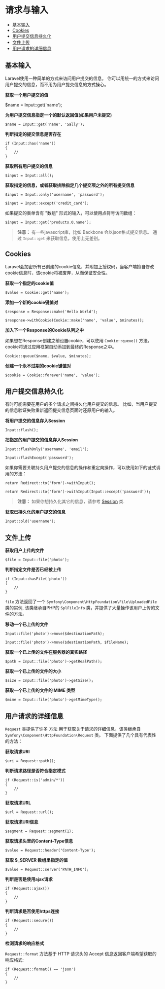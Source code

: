 # 请求与输入

- [基本输入](#basic-input)
- [Cookies](#cookies)
- [用户提交信息持久化](#old-input)
- [文件上传](#files)
- [用户请求的详细信息](#request-information)

<a name="basic-input"></a>
## 基本输入

Laravel使用一种简单的方式来访问用户提交的信息。 你可以用统一的方式来访问用户提交的信息，而不用为用户提交信息的方式操心。

**获取一个用户提交的值**

  $name = Input::get('name');

**为用户提交信息指定一个的默认返回值(如果用户未提交)**

	$name = Input::get('name', 'Sally');

**判断指定的提交信息是否存在**

	if (Input::has('name'))
	{
		//
	}

**获取所有用户提交的信息**

	$input = Input::all();

**获取指定的信息，或者获取排除指定几个提交项之外的所有提交信息**

	$input = Input::only('username', 'password');

	$input = Input::except('credit_card');

如果提交的表单含有 "数组" 形式的输入，可以使用点符号访问数组：

	$input = Input::get('products.0.name');

> **注意：** 有一些javascript库，比如 Backbone 会以json格式提交信息。 通过 `Input::get` 来获取信息，使用上无差别。

<a name="cookies"></a>
## Cookies

Laravel会加密所有已创建的cookie信息，并附加上授权码，当客户端擅自修改cookie信息时，该cookie将被废弃，从而保证安全性。

**获取一个指定的cookie值**

	$value = Cookie::get('name');

**添加一个新的cookie键值对**

	$response = Response::make('Hello World');

	$response->withCookie(Cookie::make('name', 'value', $minutes));

**加入下一个Response的Cookie队列之中**

如果想在Response创建之前设置cookie，可以使用 `Cookie::queue()` 方法。cookie将通过应用框架自动添加到最终的Response之中。

	Cookie::queue($name, $value, $minutes);

**创建一个永不过期的cookie键值对**

	$cookie = Cookie::forever('name', 'value');

<a name="old-input"></a>
## 用户提交信息持久化

有时可能需要在用户的多个请求之间持久化用户提交的信息。 比如，当用户提交的信息验证失败重新返回提交信息页面时还原用户的输入。

**将用户提交的信息存入Session**

	Input::flash();

**把指定的用户提交的信息存入Session**

	Input::flashOnly('username', 'email');

	Input::flashExcept('password');

如果你需要关联持久用户提交的信息的操作和重定向操作，可以使用如下的链式调用的方法：

	return Redirect::to('form')->withInput();

	return Redirect::to('form')->withInput(Input::except('password'));

> **注意：** 如果你想持久化其它的信息，请参考 [Session](/docs/session) 类.

**获取已持久化的用户提交的信息**

	Input::old('username');

<a name="files"></a>
## 文件上传

**获取用户上传的文件**

	$file = Input::file('photo');

**判断指定文件是否已经被上传**

	if (Input::hasFile('photo'))
	{
		//
	}

`file` 方法返回了一个 `Symfony\Component\HttpFoundation\File\UploadedFile` 类的实例, 该类继承自PHP的 `SplFileInfo` 类，并提供了大量操作该用户上传的文件的方法。

**移动一个已上传的文件**

	Input::file('photo')->move($destinationPath);

	Input::file('photo')->move($destinationPath, $fileName);

**获取一个已上传的文件在服务器的真实路径**

	$path = Input::file('photo')->getRealPath();

**获取一个已上传的文件的大小**

	$size = Input::file('photo')->getSize();

**获取一个已上传的文件的 MIME 类型**

	$mime = Input::file('photo')->getMimeType();

<a name="request-information"></a>
## 用户请求的详细信息

`Request` 类提供了许多 方法 用于获取关于请求的详细信息，该类继承自 `Symfony\Component\HttpFoundation\Request` 类。 下面提供了几个具有代表性的方法：

**获取请求URI**

	$uri = Request::path();

**判断请求路径是否符合指定模式**

	if (Request::is('admin/*'))
	{
		//
	}

**获取请求URL**

	$url = Request::url();

**获取请求URI信息**

	$segment = Request::segment(1);

**获取请求头里的Content-Type信息**

	$value = Request::header('Content-Type');

**获取 $_SERVER 数组里指定的值**

	$value = Request::server('PATH_INFO');

**判断是否是使用ajax请求**

	if (Request::ajax())
	{
		//
	}

**判断请求是否使用https连接**

	if (Request::secure())
	{
		//
	}

**检测请求的响应格式**

`Request::format` 方法基于 HTTP 请求头的 Accept 信息返回客户端希望获取的响应格式:

	if (Request::format() == 'json')
	{
		//
	}
